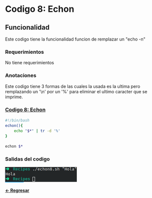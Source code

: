 # Codigo 8: Echon

## Funcionalidad
Este codigo tiene la funcionalidad funcion de remplazar un "echo -n"

### **Requerimientos**
No tiene requerimientos

### **Anotaciones**
Este codigo tiene 3 formas de las cuales la usada es la ultima pero remplazando un '\n' por un '%' para eliminar el ultimo caracter que se imprime.

### **[Codigo 8: Echon](echon8.sh)**

```bash
#!/bin/bash
echon(){
    echo "$*" | tr -d '%'
}

echon $*
```

### **Salidas del codigo**

![Salida.png](Salida.png)

**[<- Regresar](../README.md)**
